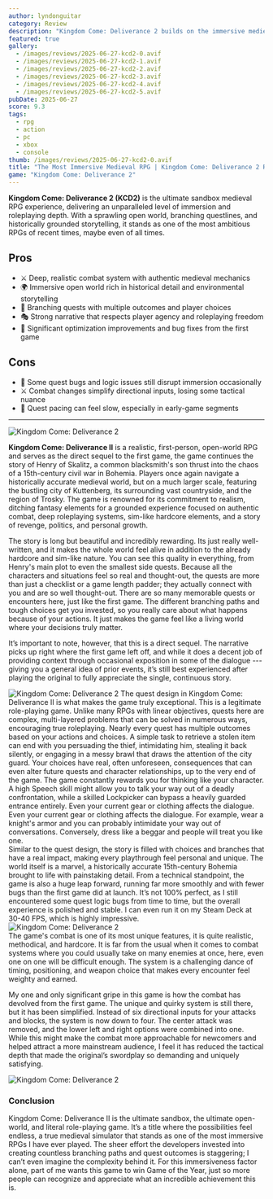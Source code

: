 ```yaml
---
author: lyndonguitar
category: Review
description: "Kingdom Come: Deliverance 2 builds on the immersive medieval RPG experience with deep roleplaying, branching quests, and a richly detailed world, despite some quirks in combat and bugs."
featured: true
gallery:
  - /images/reviews/2025-06-27-kcd2-0.avif
  - /images/reviews/2025-06-27-kcd2-1.avif
  - /images/reviews/2025-06-27-kcd2-2.avif
  - /images/reviews/2025-06-27-kcd2-3.avif
  - /images/reviews/2025-06-27-kcd2-4.avif
  - /images/reviews/2025-06-27-kcd2-5.avif
pubDate: 2025-06-27
score: 9.3
tags:
  - rpg
  - action
  - pc
  - xbox
  - console
thumb: /images/reviews/2025-06-27-kcd2-0.avif
title: "The Most Immersive Medieval RPG | Kingdom Come: Deliverance 2 Review"
game: "Kingdom Come: Deliverance 2"
---
```


**Kingdom Come: Deliverance 2 (KCD2)** is the ultimate sandbox medieval RPG experience, delivering an unparalleled level of immersion and roleplaying depth. With a sprawling open world, branching questlines, and historically grounded storytelling, it stands as one of the most ambitious RPGs of recent times, maybe even of all times.

## Pros
- ⚔️ Deep, realistic combat system with authentic medieval mechanics  
- 🌍 Immersive open world rich in historical detail and environmental storytelling  
- 📜 Branching quests with multiple outcomes and player choices  
- 🎭 Strong narrative that respects player agency and roleplaying freedom  
- 🔧 Significant optimization improvements and bug fixes from the first game  

## Cons
- 🐞 Some quest bugs and logic issues still disrupt immersion occasionally  
- ⚔️ Combat changes simplify directional inputs, losing some tactical nuance  
- 🐢 Quest pacing can feel slow, especially in early-game segments  

---
<div class="flex flex-col md:flex-row-reverse items-center gap-6 mb-12 pb-6 border-b border-slate-700">
  <img
    src=/images/reviews/2025-06-27-kcd2-1.avif
    alt="Kingdom Come: Deliverance 2"
    class="w-full md:w-2/5 rounded shadow"
     />

**Kingdom Come: Deliverance II** is a realistic, first-person, open-world RPG and serves as the direct sequel to the first game, the game continues the story of Henry of Skalitz, a common blacksmith's son thrust into the chaos of a 15th-century civil war in Bohemia. Players once again navigate a historically accurate medieval world, but on a much larger scale, featuring the bustling city of Kuttenberg, its surrounding vast countryside, and the region of Trosky. The game is renowned for its commitment to realism, ditching fantasy elements for a grounded experience focused on authentic combat, deep roleplaying systems, sim-like hardcore elements, and a story of revenge, politics, and personal growth.
</div>
The story is long but beautiful and incredibly rewarding. Its just really well-written, and it makes the whole world feel alive in addition to the already hardcore and sim-like nature. You can see this quality in everything, from Henry's main plot to even the smallest side quests. Because all the characters and situations feel so real and thought-out, the quests are more than just a checklist or a game length padder; they actually connect with you and are so well thought-out. There are so many memorable quests or encounters here, just like the first game. The different branching paths and tough choices get you invested, so you really care about what happens because of your actions. It just makes the game feel like a living world where your decisions truly matter.

It’s important to note, however, that this is a direct sequel. The narrative picks up right where the first game left off, and while it does a decent job of providing context through occasional exposition in some of the dialogue --- giving you a general idea of prior events, it’s still best experienced after playing the original to fully appreciate the single, continuous story.

<div class="flex flex-col md:flex-row-reverse items-center gap-6 mb-12 pb-6 border-b border-slate-700">
  <img
    src=/images/reviews/2025-06-27-kcd2-2.avif
    alt="Kingdom Come: Deliverance 2"
    class="w-full md:w-2/5 rounded shadow"
     />
The quest design in Kingdom Come: Deliverance II is what makes the game truly exceptional. This is a legitimate role-playing game. Unlike many RPGs with linear objectives, quests here are complex, multi-layered problems that can be solved in numerous ways, encouraging true roleplaying. Nearly every quest has multiple outcomes based on your actions and choices. A simple task to retrieve a stolen item can end with you persuading the thief, intimidating him, stealing it back silently, or engaging in a messy brawl that draws the attention of the city guard. Your choices have real, often unforeseen, consequences that can even alter future quests and character relationships, up to the very end of the game. The game constantly rewards you for thinking like your character. A high Speech skill might allow you to talk your way out of a deadly confrontation, while a skilled Lockpicker can bypass a heavily guarded entrance entirely. Even your current gear or clothing affects the dialogue. Even your current gear or clothing affects the dialogue. For example, wear a knight's armor and you can probably intimidate your way out of conversations. Conversely, dress like a beggar and people will treat you like one.
</div>
Similar to the quest design, the story is filled with choices and branches that have a real impact, making every playthrough feel personal and unique. The world itself is a marvel, a historically accurate 15th-century Bohemia brought to life with painstaking detail. From a technical standpoint, the game is also a huge leap forward, running far more smoothly and with fewer bugs than the first game did at launch. It’s not 100% perfect, as I still encountered some quest logic bugs from time to time, but the overall experience is polished and stable. I can even run it on my Steam Deck at 30-40 FPS, which is highly impressive.

<div class="flex flex-col md:flex-row items-center gap-6 mb-12 pb-6 border-b border-slate-700">
  <img
    src=/images/reviews/2025-06-27-kcd2-3.avif
    alt="Kingdom Come: Deliverance 2"
    class="w-full md:w-2/5 rounded shadow"
     />
  <div> 
The game's combat is one of its most unique features, it is quite realistic, methodical, and hardcore. It is far from the usual when it comes to combat systems where you could usually take on many enemies at once, here, even one on one will be difficult enough. The system is a challenging dance of timing, positioning, and weapon choice that makes every encounter feel weighty and earned. 

My one and only significant gripe in this game is how the combat has devolved from the first game. The unique and quirky system is still there, but it has been simplified. Instead of six directional inputs for your attacks and blocks, the system is now down to four. The center attack was removed, and the lower left and right options were combined into one. While this might make the combat more approachable for newcomers and helped attract a more mainstream audience, I feel it has reduced the tactical depth that made the original’s swordplay so demanding and uniquely satisfying.
</div></div>

<div class="flex flex-col md:flex-row-reverse items-center gap-6 mb-12 pb-6 border-b border-slate-700">
  <img
    src=/images/reviews/2025-06-27-kcd2-4.avif
    alt="Kingdom Come: Deliverance 2"
    class="w-full md:w-2/5 rounded shadow"
     />
  <div> 

### Conclusion
Kingdom Come: Deliverance II is the ultimate sandbox, the ultimate open-world, and literal role-playing game. It’s a title where the possibilities feel endless, a true medieval simulator that stands as one of the most immersive RPGs I have ever played. The sheer effort the developers invested into creating countless branching paths and quest outcomes is staggering; I can’t even imagine the complexity behind it. For this immersiveness factor alone, part of me wants this game to win Game of the Year, just so more people can recognize and appreciate what an incredible achievement this is.
</div> </div>